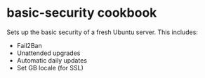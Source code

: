 # basic-security cookbook

Sets up the basic security of a fresh Ubuntu server. This includes:

* Fail2Ban
* Unattended upgrades
* Automatic daily updates
* Set GB locale (for SSL)